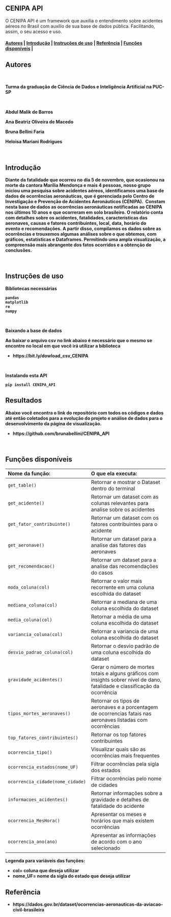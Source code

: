 <h2>CENIPA API</h2>
<p>O CENIPA API é um framework que auxilia o entendimento sobre acidentes aéreos no Brasil com auxílio de sua base de dados pública. Facilitando, assim, o seu acesso e uso.</p>

<h4><a href="#about">Autores</a> | <a href="#introduction">Introdução</a> | <a href="#instruction">Instruções de uso</a> | <a href="#reference">Referência</a> | <a href="#functions">Funções disponíveis</a> |</h4>


<h2 id="about">Autores</h2>

<br />

<p><b>Turma da graduação de Ciência de Dados e Inteligência Artificial na PUC-SP<b/></p>

<br />

<p>Abdul Malik de Barros</p> 	
<p>Ana Beatriz Oliveira de Macedo</p> 
<p>Bruna Bellini Faria</p> 
<p>Heloisa Mariani Rodrigues</p>  

<br />

<h2 id="introduction">Introdução </h2>


<p>
	Diante da fatalidade que ocorreu no dia 5 de novembro, que ocasionou na morte da cantora Marília Mendonça e mais 4 pessoas, nosso grupo iniciou uma pesquisa sobre acidentes aéreos, identificamos uma base de dados de ocorrências aeronáuticas, que é gerenciada pelo Centro de Investigação e Prevenção de Acidentes Aeronáuticos (CENIPA).  Constam nesta base de dados as ocorrências aeronáuticas notificadas ao CENIPA nos últimos 10 anos e que ocorreram em solo brasileiro. O relatório conta com detalhes sobre os acidentes, fatalidades, características das aeronaves, causas e fatores contribuintes, local, data, horário do evento e recomendações. A partir disso, compilamos os dados sobre as ocorrências e trouxemos algumas análises sobre o que obtemos, com gráficos, estatísticas e Dataframes. Permitindo uma ampla visualização, a compreensão mais abrangente dos fatos ocorridos e a obtenção de conclusões.
	
</p>

<br />

<h2 id="instruction">Instruções de uso</h2>

<strong>Bibliotecas necessárias</strong>

    pandas
    matplotlib
    re
    numpy

<br />

<strong>Baixando a base de dados</strong>
<p>
	Ao baixar o arquivo csv no link abaixo é necessário que o mesmo se encontre no local em que você irá utilizar a biblioteca
</p>
	
<ul>
	<li>https://bit.ly/dowload_csv_CENIPA</li>
</ul>

<br />

<strong>Instalando esta API</strong>

    pip install CENIPA_API

<h2>Resultados</h2>

Abaixo você encontra o link do repositório com todos os códigos e dados até então coletados para a evolução do projeto e análise de dados para o desenvolvimento da página de visualização.

<ul>
	<li>https://github.com/brunabellini/CENIPA_API</li>
</ul>
<br />
	
<h2 id="functions">Funções disponíveis</h2>

| Nome da função:                | O que ela executa:                                                                                                   |
| :----------------------------- | :------------------------------------------------------------------------------------------------------------------- |
|`get_table()`| Retornar e mostrar o Dataset dentro do terminal                                                                                         |
|`get_acidente()`| Retornar um dataset com as colunas relevantes para analise sobre os acidentes                                                        |
|`get_fator_contribuinte()`| Retornar um dataset com os fatores contribuintes para o acidente                                                           |
|`get_aeronave()`| Retornar um dataset para a analise das fatores das aeronaves                                                                         |
|`get_recomendacao()`| Retornar um dataset para a analise das recomendações do casos                                                                    |
|`moda_coluna(col)`| Retornar o valor mais recorrente em uma coluna escolhida do dataset                                                                |
|`mediana_coluna(col)`| Retornar a mediana de uma coluna escolhida do dataset                                                                           |
|`media_coluna(col)`| Retornar a média de uma coluna escolhida do dataset                                                                               |
|`variancia_coluna(col)`| Retornar a variancia de uma coluna escolhida do dataset                                                                       |
|`desvio_padrao_coluna(col)`| Retornar o desvio padrão de uma coluna escolhida do dataset                                                               |
|`gravidade_acidentes()`| Gerar o número de mortes totais e alguns gráficos com insights sobrer nível de dano, fatalidade e classificação da ocorrência |
|`tipos_mortes_aeronaves()`| Retornar os tipos de aeronaves e a porcentagem de ocorrencias fatais nas aeronaves listadas com ocorrências                |
|`top_fatores_contribuintes()`| Retornar os top fatores contribuintes                                                                                   |
|`ocorrencia_tipo()`| Visualizar quais são as ocorrências mais frequentes                                                                               |
|`ocorrencia_estados(nome_UF)`| Filtrar ocorrências pela sigla dos estados                                                                              |
|`ocorrencia_cidade(nome_cidade)`| Filtrar ocorrências pelo nome de cidades                                                                             |
|`informacoes_acidentes()`| Retornar informações sobre a gravidade e detalhes de fatalidade do acidente                                                 |
|`ocorrencia_MesHora()`| Apresentar os meses e horários que mais existem ocorrências                                                                    |
|`ocorrencia_ano(ano)`| Apresentar as informações de acordo com o ano selecionado                                                                       |

<p>Legenda para variáveis das funções:
	<ul>
		<li>col= coluna que deseja utilizar</li>
		<li>nome_UF= nome da sigla do estado que deseja utilizar</li>
	</ul>
</p>

<h2 id="reference">Referência</h2>

<ul>
	<li>https://dados.gov.br/dataset/ocorrencias-aeronauticas-da-aviacao-civil-brasileira</li>
</ul>

<br />
